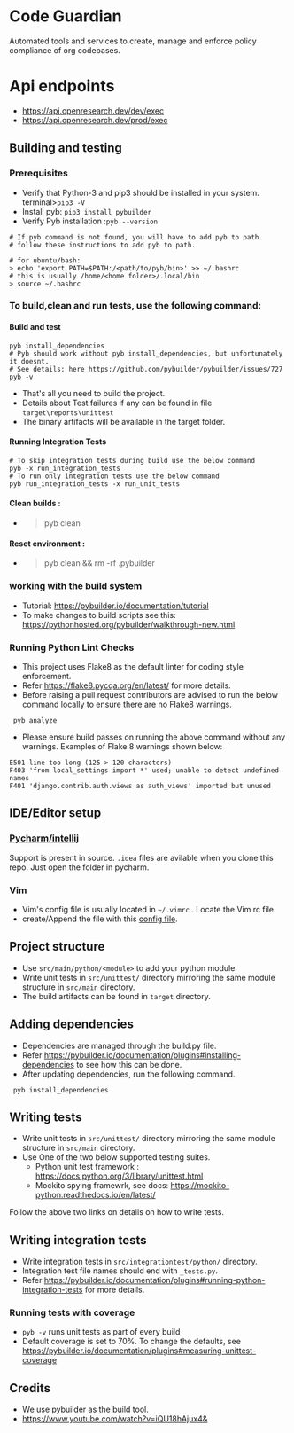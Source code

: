 # Code Guardian    
 Automated tools and services to create, manage and enforce policy compliance of org codebases.

# Api endpoints
* https://api.openresearch.dev/dev/exec
* https://api.openresearch.dev/prod/exec

## Building and testing
### Prerequisites
* Verify that Python-3 and pip3 should be installed in your system. terminal>`pip3 -V`
* Install pyb:  `pip3 install pybuilder`
* Verify Pyb  installation :`pyb --version`
```shell
# If pyb command is not found, you will have to add pyb to path.
# follow these instructions to add pyb to path.

# for ubuntu/bash:
> echo 'export PATH=$PATH:/<path/to/pyb/bin>' >> ~/.bashrc
# this is usually /home/<home folder>/.local/bin 
> source ~/.bashrc
```

### To build,clean and run tests, use the following command:
#### Build and test
```shell
pyb install_dependencies 
# Pyb should work without pyb install_dependencies, but unfortunately it doesnt.
# See details: here https://github.com/pybuilder/pybuilder/issues/727 
pyb -v
```
* That's all you need to build the project.
* Details about Test failures if any can be found in file `target\reports\unittest`
* The binary artifacts will be available in the target folder.
#### Running Integration Tests
```shell
# To skip integration tests during build use the below command
pyb -x run_integration_tests
# To run only integration tests use the below command
pyb run_integration_tests -x run_unit_tests
```

#### Clean builds :
* > pyb clean
  
#### Reset environment :
* > pyb clean && rm -rf .pybuilder

### working with the build system
* Tutorial: https://pybuilder.io/documentation/tutorial
* To make changes to build scripts see this: https://pythonhosted.org/pybuilder/walkthrough-new.html

### Running Python Lint Checks 
* This project uses Flake8 as the default linter for coding style enforcement.  
* Refer https://flake8.pycqa.org/en/latest/ for more details.
* Before raising a pull request contributors are advised to run the below command locally to ensure there are no Flake8 warnings.
```shell
 pyb analyze
```
* Please ensure build passes on running the above command without any warnings. Examples of Flake 8 warnings shown below:
```shell
E501 line too long (125 > 120 characters)
F403 'from local_settings import *' used; unable to detect undefined names
F401 'django.contrib.auth.views as auth_views' imported but unused
```

## IDE/Editor setup
### [Pycharm/intellij](https://www.jetbrains.com/pycharm/) 
 Support is present in source. `.idea` files are avilable when you clone this repo. Just open the folder in pycharm.
### Vim
* Vim's config file is usually located in `~/.vimrc` . Locate the Vim rc file.
* create/Append the file with this [config file](https://github.com/aicore/Template-PythonProject/blob/main/ideconfig/vimrc).

## Project structure
* Use `src/main/python/<module>` to add your python module.
* Write unit tests in `src/unittest/` directory mirroring the same module structure in `src/main` directory.
* The build artifacts can be found in `target` directory.

## Adding dependencies
* Dependencies are managed through the build.py file.
* Refer https://pybuilder.io/documentation/plugins#installing-dependencies to see how this can be done.
* After updating dependencies, run the following command.
```shell
 pyb install_dependencies
```

## Writing tests
* Write unit tests in `src/unittest/` directory mirroring the same module structure in `src/main` directory.
* Use One of the two below supported testing suites.
  - Python unit test framework : https://docs.python.org/3/library/unittest.html
  - Mockito spying framewrk, see docs: https://mockito-python.readthedocs.io/en/latest/

Follow the above two links on details on how to write tests.

## Writing integration tests
* Write integration tests in `src/integrationtest/python/` directory.
* Integration test file names should end with `_tests.py`.
* Refer https://pybuilder.io/documentation/plugins#running-python-integration-tests for more details.

### Running tests with coverage
* `pyb -v` runs unit tests as part of every build
* Default coverage is set to 70%. To change the defaults, see https://pybuilder.io/documentation/plugins#measuring-unittest-coverage 

## Credits
* We use pybuilder as the build tool.
* https://www.youtube.com/watch?v=iQU18hAjux4&
